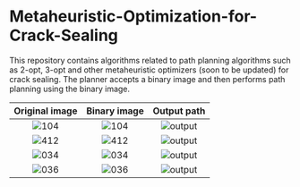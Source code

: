 # Metaheuristic-Optimization-for-Crack-Sealing



This repository contains algorithms related to path planning algorithms such as 2-opt, 3-opt and other metaheuristic optimizers (soon to be updated) for crack sealing. The planner accepts a binary image and then performs path planning using the binary image. 

Original image       |  Binary image    |  Output path
:-------------------------:|:-------------------------:|:-------------------------:
![104](https://github.com/JeremyOng96/Metaheuristic-Optimization-for-Crack-Sealing/assets/17587452/d4ba9bb6-d3db-48c0-9fad-a1d7c9e1c09f) | ![104](https://github.com/JeremyOng96/Metaheuristic-Optimization-for-Crack-Sealing/assets/17587452/ced5da43-8033-43ef-be5b-a1dc3fd89fce) | ![output](https://github.com/JeremyOng96/Metaheuristic-Optimization-for-Crack-Sealing/assets/17587452/c2bd5a64-3afd-4471-bbbb-5b9959ef61b9)
![412](https://github.com/JeremyOng96/Metaheuristic-Optimization-for-Crack-Sealing/assets/17587452/73eaf1d4-bd1f-4e9b-9bcc-4a148548553a) | ![412](https://github.com/JeremyOng96/Metaheuristic-Optimization-for-Crack-Sealing/assets/17587452/214c19f4-b8d1-4028-8748-33445639b946) | ![output](https://github.com/JeremyOng96/Metaheuristic-Optimization-for-Crack-Sealing/assets/17587452/4db67b1a-1148-4b27-a6b7-24ee47513eae)
![034](https://github.com/JeremyOng96/Metaheuristic-Optimization-for-Crack-Sealing/assets/17587452/2bb18db3-016e-4c0f-ac68-eed3d567157d) | ![034](https://github.com/JeremyOng96/Metaheuristic-Optimization-for-Crack-Sealing/assets/17587452/5ada8a65-1039-4adc-8f4a-8bbfa4c966ed) | ![output](https://github.com/JeremyOng96/Metaheuristic-Optimization-for-Crack-Sealing/assets/17587452/717d416b-406a-4e64-825e-a012ad11c680)
![036](https://github.com/JeremyOng96/Metaheuristic-Optimization-for-Crack-Sealing/assets/17587452/5530fef6-d8cb-4ac0-b5c6-fb3ae9f875b0) | ![036](https://github.com/JeremyOng96/Metaheuristic-Optimization-for-Crack-Sealing/assets/17587452/82a375b8-16ed-4b86-bca6-07189db507c0) | ![output](https://github.com/JeremyOng96/Metaheuristic-Optimization-for-Crack-Sealing/assets/17587452/ca535d84-5f04-4f81-ad6f-0925ec2c74ea)





